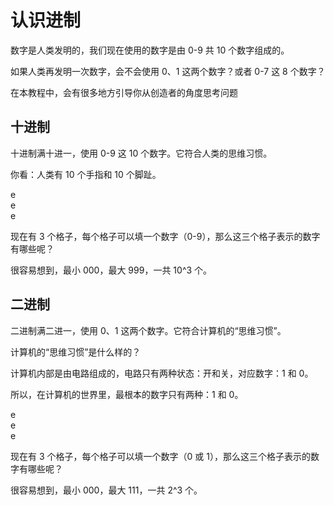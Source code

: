 # 认识进制

数字是人类发明的，我们现在使用的数字是由 0-9 共 10 个数字组成的。

如果人类再发明一次数字，会不会使用 0、1 这两个数字？或者 0-7 这 8 个数字？

<div class="banner">在本教程中，会有很多地方引导你从创造者的角度思考问题</div>

## 十进制

十进制满十进一，使用 0-9 这 10 个数字。它符合人类的思维习惯。

你看：人类有 10 个手指和 10 个脚趾。

<div class="flex flex-row gap-2">
    <div class="brick p-2 w-12 h-12">
        <div class="brick  border-dashed border-2 h-8 border-indigo-700/60">e</div>
    </div>
    <div class="brick p-2 w-12 h-12">
        <div class="brick  border-dashed border-2 h-8 border-indigo-700/60">e</div>
    </div>
    <div class="brick p-2 w-12 h-12">
        <div class="brick  border-dashed border-2 h-8 border-indigo-700/60">e</div>
    </div>
</div>

现在有 3 个格子，每个格子可以填一个数字（0-9），那么这三个格子表示的数字有哪些呢？

很容易想到，最小 000，最大 999，一共 10^3 个。

## 二进制

二进制满二进一，使用 0、1 这两个数字。它符合计算机的“思维习惯”。

计算机的“思维习惯”是什么样的？

计算机内部是由电路组成的，电路只有两种状态：开和关，对应数字：1 和 0。

所以，在计算机的世界里，最根本的数字只有两种：1 和 0。

<div class="flex flex-row gap-2">
    <div class="brick p-2 w-12 h-12">
        <div class="brick  border-dashed border-2 h-8 border-indigo-700/60">e</div>
    </div>
    <div class="brick p-2 w-12 h-12">
        <div class="brick  border-dashed border-2 h-8 border-indigo-700/60">e</div>
    </div>
    <div class="brick p-2 w-12 h-12">
        <div class="brick  border-dashed border-2 h-8 border-indigo-700/60">e</div>
    </div>
</div>

现在有 3 个格子，每个格子可以填一个数字（0 或 1），那么这三个格子表示的数字有哪些呢？

很容易想到，最小 000，最大 111，一共 2^3 个。

